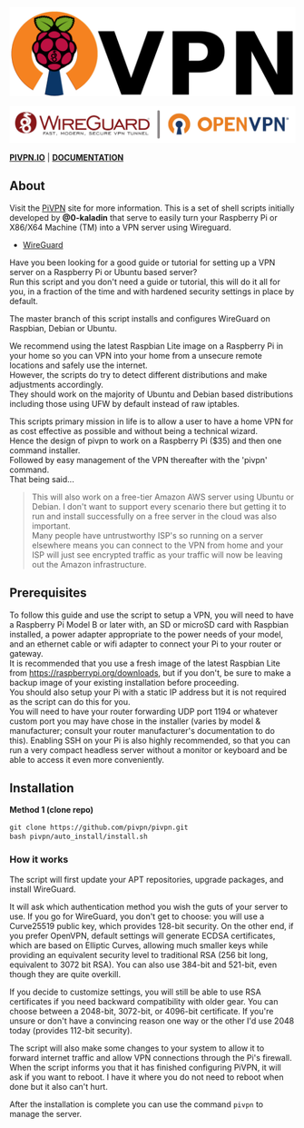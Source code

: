 ![Pivpn Banner](pivpnbanner.png)

![Logos](logos.jpg)

**[PIVPN.IO](https://pivpn.io)** | **[DOCUMENTATION](https://docs.pivpn.io)**



## About

Visit the [PiVPN](https://pivpn.io) site for more information.
This is a set of shell scripts initially developed by **@0-kaladin** that serve to easily turn your Raspberry Pi or X86/X64 Machine (TM)
into a VPN server using Wireguard.

  * [WireGuard](https://www.wireguard.com/)


Have you been looking for a good guide or tutorial for setting up a VPN server on a Raspberry Pi or Ubuntu based server?  
Run this script and you don't need a guide or tutorial, this will do it all for you, in a fraction of the time and with hardened security settings in place by default.  

The master branch of this script installs and configures WireGuard on Raspbian, Debian or Ubuntu.

We recommend using the latest Raspbian Lite image on a Raspberry Pi in your home so you can VPN into your home from a unsecure remote locations and safely use the internet.  
However, the scripts do try to detect different distributions and make adjustments accordingly.  
They should work on the majority of Ubuntu and Debian based distributions including those using UFW by default instead of raw iptables.  

This scripts primary mission in life is to allow a user to have a home VPN for as cost effective as possible and without being a technical wizard.  
Hence the design of pivpn to work on a Raspberry Pi ($35) and then one command installer.  
Followed by easy management of the VPN thereafter with the 'pivpn' command.  
That being said...

> This will also work on a free-tier Amazon AWS server using Ubuntu or Debian.  I don't want to support every scenario there but getting it to run and install successfully on a free server in the cloud was also important.  
Many people have untrustworthy ISP's so running on a server elsewhere means you can connect to the VPN from home and your ISP will just see encrypted traffic as your traffic will now be leaving out the Amazon infrastructure.

## Prerequisites

To follow this guide and use the script to setup a VPN, you will need to have
a Raspberry Pi Model B or later with, an SD or microSD card with Raspbian installed,
a power adapter appropriate to the power needs of your model, and an ethernet cable or wifi
adapter to connect your Pi to your router or gateway.  
It is recommended that you use a fresh image of the latest Raspbian Lite from
https://raspberrypi.org/downloads, but if you don't, be sure to make a backup
image of your existing installation before proceeding.  
You should also setup your Pi with a static IP address
but it is not required as the script can do this for you.  
You will need to have your router forwarding UDP port 1194 or whatever custom
port you may have chose in the installer
(varies by model & manufacturer; consult your router manufacturer's documentation to do this).
Enabling SSH on your Pi is also highly recommended, so that you can run a very
compact headless server without a monitor or keyboard and be able to access it
even more conveniently.


## Installation


**Method 1 (clone repo)**

```Shell
git clone https://github.com/pivpn/pivpn.git
bash pivpn/auto_install/install.sh
```

### How it works

The script will first update your APT repositories, upgrade packages, and install WireGuard.

It will ask which authentication method you wish the guts of your server to use. If you go for WireGuard, you don't get to choose: you will use a Curve25519 public key, which provides 128-bit security. On the other end, if you prefer OpenVPN, default settings will generate ECDSA certificates, which are based on Elliptic Curves, allowing much smaller keys while providing an equivalent security level to traditional RSA (256 bit long, equivalent to 3072 bit RSA). You can also use 384-bit and 521-bit, even though they are quite overkill.

If you decide to customize settings, you will still be able to use RSA certificates if you need backward compatibility with older gear. You can choose between a 2048-bit, 3072-bit, or 4096-bit certificate. If you're unsure or don't have a convincing reason one way or the other I'd use 2048 today (provides 112-bit security).



The script will also make some changes to your system to allow it to forward internet traffic and allow VPN connections through the Pi's firewall. When the script informs you that it has finished configuring PiVPN, it will ask if you want to reboot. I have it where you do not need to reboot when done but it also can't hurt.

After the installation is complete you can use the command `pivpn` to manage the server.
